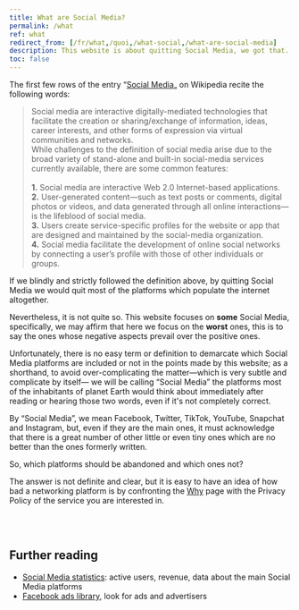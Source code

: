 ```yaml
---
title: What are Social Media?
permalink: /what
ref: what
redirect_from: [/fr/what,/quoi,/what-social,/what-are-social-media]
description: This website is about quitting Social Media, we got that. But <i>what</i> does a Social Medium actually is? Here, we are not speaking of <b><i>all</i></b> Social Media platforms, but only some of them.
toc: false
---
```

The first few rows of the entry “[Social Media](https://en.wikipedia.org/wiki/Social_media '“Social Media„ on Wikipedia')„ on Wikipedia recite the following words:

<blockquote>
	<p>Social media are interactive digitally-mediated technologies that facilitate the creation or sharing/exchange of information, ideas, career interests, and other forms of expression via virtual communities and networks.<br />
	While challenges to the definition of social media arise due to the broad variety of stand-alone and built-in social-media services currently available, there are some common features:<br /><br />
	<b>1.</b> Social media are interactive Web 2.0 Internet-based applications.<br />
	<b>2.</b> User-generated content—such as text posts or comments, digital photos or videos, and data generated through all online interactions—is the lifeblood of social media.<br />
	<b>3.</b> Users create service-specific profiles for the website or app that are designed and maintained by the social-media organization.<br />
	<b>4.</b> Social media facilitate the development of online social networks by connecting a user’s profile with those of other individuals or groups.<br /></p>
</blockquote>

If we blindly and strictly followed the definition above, by quitting Social Media we would quit most of the platforms which populate the internet altogether.

Nevertheless, it is not quite so. This website focuses on **some** Social Media, specifically, we may affirm that here we focus on the **worst** ones, this is to say the ones whose negative aspects prevail over the positive ones.

Unfortunately, there is no easy term or definition to demarcate which Social Media platforms are included or not in the points made by this website; as a shorthand, to avoid over-complicating the matter—which is very subtle and complicate by itself— we will be calling “Social Media” the platforms most of the inhabitants of planet Earth would think about immediately after reading or hearing those two words, even if it's not completely correct.

By “Social Media”, we mean Facebook, Twitter, TikTok, YouTube, Snapchat and Instagram, but, even if they are the main ones, it must acknowledge that there is a great number of other little or even tiny ones which are no better than the ones formerly written.

So, which platforms should be abandoned and which ones not?

The answer is not definite and clear, but it is easy to have an idea of how bad a networking platform is by confronting the [Why](/why) page with the Privacy Policy of the service you are interested in.

<br>
<br>

## Further reading

- [Social Media statistics](https://chrissniderdesign.com/blog/resources/social-media-statistics/ 'Social Media statistics'): active users, revenue, data about the main Social Media platforms
- [Facebook ads library](https://www.facebook.com/ads/library/ 'Facebook ads Library'), look for ads and advertisers

